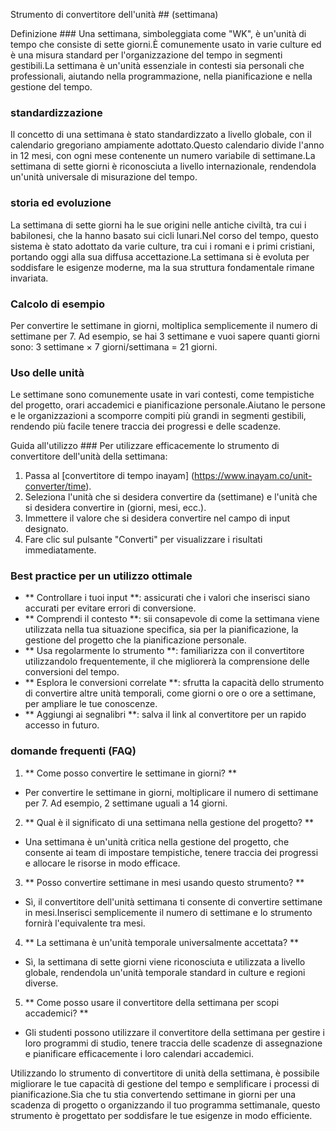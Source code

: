 Strumento di convertitore dell'unità ## (settimana)

Definizione ###
Una settimana, simboleggiata come "WK", è un'unità di tempo che consiste di sette giorni.È comunemente usato in varie culture ed è una misura standard per l'organizzazione del tempo in segmenti gestibili.La settimana è un'unità essenziale in contesti sia personali che professionali, aiutando nella programmazione, nella pianificazione e nella gestione del tempo.

### standardizzazione
Il concetto di una settimana è stato standardizzato a livello globale, con il calendario gregoriano ampiamente adottato.Questo calendario divide l'anno in 12 mesi, con ogni mese contenente un numero variabile di settimane.La settimana di sette giorni è riconosciuta a livello internazionale, rendendola un'unità universale di misurazione del tempo.

### storia ed evoluzione
La settimana di sette giorni ha le sue origini nelle antiche civiltà, tra cui i babilonesi, che la hanno basato sui cicli lunari.Nel corso del tempo, questo sistema è stato adottato da varie culture, tra cui i romani e i primi cristiani, portando oggi alla sua diffusa accettazione.La settimana si è evoluta per soddisfare le esigenze moderne, ma la sua struttura fondamentale rimane invariata.

### Calcolo di esempio
Per convertire le settimane in giorni, moltiplica semplicemente il numero di settimane per 7. Ad esempio, se hai 3 settimane e vuoi sapere quanti giorni sono:
3 settimane × 7 giorni/settimana = 21 giorni.

### Uso delle unità
Le settimane sono comunemente usate in vari contesti, come tempistiche del progetto, orari accademici e pianificazione personale.Aiutano le persone e le organizzazioni a scomporre compiti più grandi in segmenti gestibili, rendendo più facile tenere traccia dei progressi e delle scadenze.

Guida all'utilizzo ###
Per utilizzare efficacemente lo strumento di convertitore dell'unità della settimana:
1. Passa al [convertitore di tempo inayam] (https://www.inayam.co/unit-converter/time).
2. Seleziona l'unità che si desidera convertire da (settimane) e l'unità che si desidera convertire in (giorni, mesi, ecc.).
3. Immettere il valore che si desidera convertire nel campo di input designato.
4. Fare clic sul pulsante "Converti" per visualizzare i risultati immediatamente.

### Best practice per un utilizzo ottimale
- ** Controllare i tuoi input **: assicurati che i valori che inserisci siano accurati per evitare errori di conversione.
- ** Comprendi il contesto **: sii consapevole di come la settimana viene utilizzata nella tua situazione specifica, sia per la pianificazione, la gestione del progetto che la pianificazione personale.
- ** Usa regolarmente lo strumento **: familiarizza con il convertitore utilizzandolo frequentemente, il che migliorerà la comprensione delle conversioni del tempo.
- ** Esplora le conversioni correlate **: sfrutta la capacità dello strumento di convertire altre unità temporali, come giorni o ore o ore a settimane, per ampliare le tue conoscenze.
- ** Aggiungi ai segnalibri **: salva il link al convertitore per un rapido accesso in futuro.

### domande frequenti (FAQ)

1. ** Come posso convertire le settimane in giorni? **
- Per convertire le settimane in giorni, moltiplicare il numero di settimane per 7. Ad esempio, 2 settimane uguali a 14 giorni.

2. ** Qual è il significato di una settimana nella gestione del progetto? **
- Una settimana è un'unità critica nella gestione del progetto, che consente ai team di impostare tempistiche, tenere traccia dei progressi e allocare le risorse in modo efficace.

3. ** Posso convertire settimane in mesi usando questo strumento? **
- Sì, il convertitore dell'unità settimana ti consente di convertire settimane in mesi.Inserisci semplicemente il numero di settimane e lo strumento fornirà l'equivalente tra mesi.

4. ** La settimana è un'unità temporale universalmente accettata? **
- Sì, la settimana di sette giorni viene riconosciuta e utilizzata a livello globale, rendendola un'unità temporale standard in culture e regioni diverse.

5. ** Come posso usare il convertitore della settimana per scopi accademici? **
- Gli studenti possono utilizzare il convertitore della settimana per gestire i loro programmi di studio, tenere traccia delle scadenze di assegnazione e pianificare efficacemente i loro calendari accademici.

Utilizzando lo strumento di convertitore di unità della settimana, è possibile migliorare le tue capacità di gestione del tempo e semplificare i processi di pianificazione.Sia che tu stia convertendo settimane in giorni per una scadenza di progetto o organizzando il tuo programma settimanale, questo strumento è progettato per soddisfare le tue esigenze in modo efficiente.